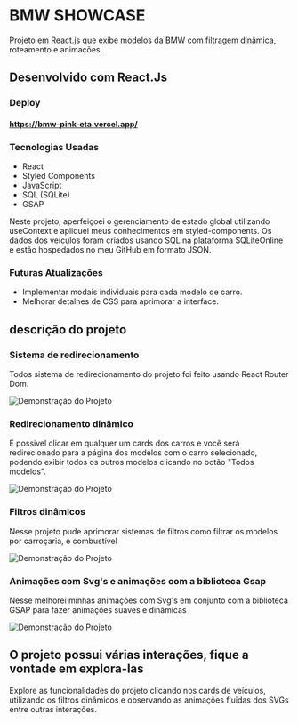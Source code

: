 # BMW SHOWCASE </h1>

Projeto em React.js que exibe modelos da BMW com filtragem dinâmica, roteamento e animações.

## Desenvolvido com React.Js </h2>

### Deploy

#### https://bmw-pink-eta.vercel.app/

### Tecnologias Usadas
- React
- Styled Components
- JavaScript
- SQL (SQLite)
- GSAP

<p>Neste projeto, aperfeiçoei o gerenciamento de estado global utilizando useContext e apliquei meus conhecimentos em styled-components. Os dados dos veículos foram criados usando SQL na plataforma SQLiteOnline e estão hospedados no meu GitHub em formato JSON.</p>

### Futuras Atualizações
- Implementar modais individuais para cada modelo de carro.
- Melhorar detalhes de CSS para aprimorar a interface.


<h2>descrição do projeto</h2>

<h3>Sistema de redirecionamento</h3>

<p>Todos sistema de redirecionamento do projeto foi feito usando React Router Dom. </p>

![Demonstração do Projeto](https://github.com/user-attachments/assets/8dec757f-1118-4f7d-9148-98b7285d8c2e)

<h3>Redirecionamento dinâmico</h3>

<p>É possivel clicar em qualquer um cards dos carros e você será redirecionado para a página dos modelos com o carro selecionado, podendo exibir todos os outros modelos clicando no botão "Todos modelos".</p>

![Demonstração do Projeto](https://github.com/user-attachments/assets/aab7c9bb-f05f-45b8-8fa8-a1c85d200c90)



<h3>Filtros dinâmicos</h3>
  
<p>Nesse projeto pude aprimorar sistemas de filtros como filtrar os modelos por carroçaria, e combustível</p>

![Demonstração do Projeto](https://github.com/user-attachments/assets/3db1201a-df27-4590-a180-dfab221a7a35)

<h3>Animações com Svg's e animações com a biblioteca Gsap</h3>

<p>Nesse melhorei minhas animações com Svg's em conjunto com a biblioteca GSAP para fazer animações suaves e dinâmicas</p>

![Demonstração do Projeto](https://github.com/user-attachments/assets/eea11c02-25e0-4531-ab7e-1d269335f592)

<h2>O projeto possui várias interações, fique a vontade em explora-las</h2>

<p>Explore as funcionalidades do projeto clicando nos cards de veículos, utilizando os filtros dinâmicos e observando as animações fluidas dos SVGs entre outras interações.</p>
